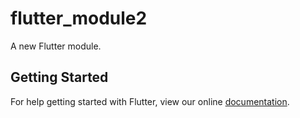 # flutter_module2

A new Flutter module.

## Getting Started

For help getting started with Flutter, view our online
[documentation](https://flutter.io/).
